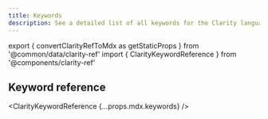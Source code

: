 ```yaml
---
title: Keywords
description: See a detailed list of all keywords for the Clarity language.
---
```


export { convertClarityRefToMdx as getStaticProps } from '@common/data/clarity-ref'
import { ClarityKeywordReference } from '@components/clarity-ref'

## Keyword reference

<ClarityKeywordReference {...props.mdx.keywords} />
